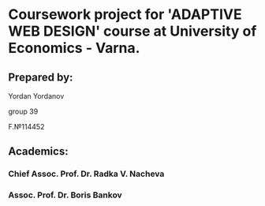 # Coursework project for 'ADAPTIVE WEB DESIGN' course at University of Economics - Varna.

## Prepared by:

Yordan Yordanov

group 39

F.№114452

## Academics:

### Chief Assoc. Prof. Dr. Radka V. Nacheva

### Assoc. Prof. Dr. Boris Bankov
